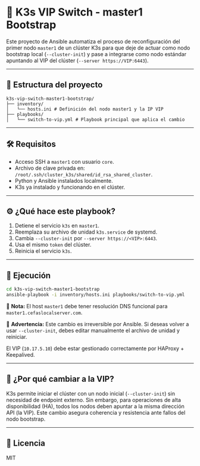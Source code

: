 # 🔁 K3s VIP Switch - master1 Bootstrap

Este proyecto de Ansible automatiza el proceso de reconfiguración del primer nodo `master1` de un clúster K3s para que deje de actuar como nodo bootstrap local (`--cluster-init`) y pase a integrarse como nodo estándar apuntando al VIP del clúster (`--server https://VIP:6443`).

---

## 📁 Estructura del proyecto

```plaintext
k3s-vip-switch-master1-bootstrap/
├── inventory/
│   └── hosts.ini # Definición del nodo master1 y la IP VIP
├── playbooks/
│   └── switch-to-vip.yml # Playbook principal que aplica el cambio
```

---

## 🛠️ Requisitos

- Acceso SSH a `master1` con usuario `core`.
- Archivo de clave privada en: `/root/.ssh/cluster_k3s/shared/id_rsa_shared_cluster`.
- Python y Ansible instalados localmente.
- K3s ya instalado y funcionando en el clúster.

---

## ⚙️ ¿Qué hace este playbook?

1. Detiene el servicio `k3s` en `master1`.
2. Reemplaza su archivo de unidad `k3s.service` de systemd.
3. Cambia `--cluster-init` por `--server https://<VIP>:6443`.
4. Usa el mismo `token` del clúster.
5. Reinicia el servicio `k3s`.

---

## 🚀 Ejecución

```bash
cd k3s-vip-switch-master1-bootstrap
ansible-playbook -i inventory/hosts.ini playbooks/switch-to-vip.yml
```

📝 **Nota:** El host `master1` debe tener resolución DNS funcional para `master1.cefaslocalserver.com`.

📌 **Advertencia:** Este cambio es irreversible por Ansible. Si deseas volver a usar `--cluster-init`, debes editar manualmente el archivo de unidad y reiniciar.

El VIP (`10.17.5.10`) debe estar gestionado correctamente por HAProxy + Keepalived.

---

## 🧠 ¿Por qué cambiar a la VIP?

K3s permite iniciar el clúster con un nodo inicial (`--cluster-init`) sin necesidad de endpoint externo. Sin embargo, para operaciones de alta disponibilidad (HA), todos los nodos deben apuntar a la misma dirección API (la VIP). Este cambio asegura coherencia y resistencia ante fallos del nodo bootstrap.

---

## 📜 Licencia

MIT